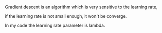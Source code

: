 Gradient descent is an algorithm which is very sensitive to the learning rate, 

if the learning rate is not small enough, it won't be converge.

In my code the learning rate parameter is lambda.

